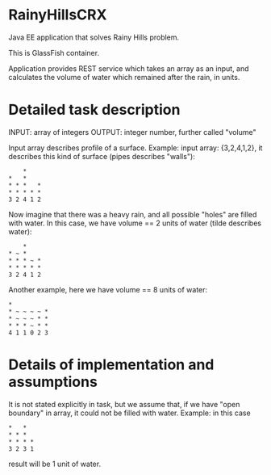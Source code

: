 # RainyHillsCRX
Java EE application that solves Rainy Hills problem.

This is GlassFish container. 

Application provides REST service which takes an array as an input, and calculates the volume of water
which remained after the rain, in units.

# Detailed task description

INPUT: array of integers
OUTPUT: integer number, further called "volume"

Input array describes profile of a surface.
Example:
input array: {3,2,4,1,2}, it describes this kind of surface (pipes describes "walls"):

```
    *
*   *
* * *   *
* * * * *
3 2 4 1 2
```
Now imagine that there was a heavy rain, and all possible "holes" are filled with water.
In this case, we have volume == 2 units of water (tilde describes water):
```
    *
* ~ *
* * * ~ *
* * * * *
3 2 4 1 2
```
Another example, here we have volume == 8 units of water:
```
*
* ~ ~ ~ ~ *
* ~ ~ ~ * *
* * * ~ * *
4 1 1 0 2 3
```
# Details of implementation and assumptions

It is not stated explicitly in task, but we assume that, if we have "open boundary" in array, it could not be filled with water.
Example:
in this case
```
*   *
* * *
* * * *
3 2 3 1
```
result will be 1 unit of water. 
